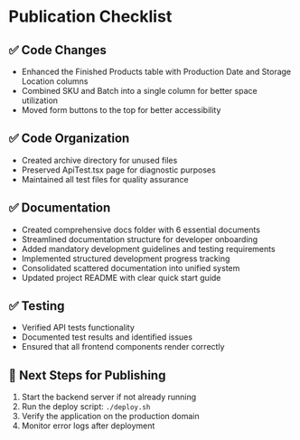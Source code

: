 # Publication Checklist

## ✅ Code Changes

- Enhanced the Finished Products table with Production Date and Storage Location columns
- Combined SKU and Batch into a single column for better space utilization
- Moved form buttons to the top for better accessibility

## ✅ Code Organization

- Created archive directory for unused files
- Preserved ApiTest.tsx page for diagnostic purposes
- Maintained all test files for quality assurance

## ✅ Documentation

- Created comprehensive docs folder with 6 essential documents
- Streamlined documentation structure for developer onboarding
- Added mandatory development guidelines and testing requirements
- Implemented structured development progress tracking
- Consolidated scattered documentation into unified system
- Updated project README with clear quick start guide

## ✅ Testing

- Verified API tests functionality
- Documented test results and identified issues
- Ensured that all frontend components render correctly

## 🚀 Next Steps for Publishing

1. Start the backend server if not already running
2. Run the deploy script: `./deploy.sh`
3. Verify the application on the production domain
4. Monitor error logs after deployment
